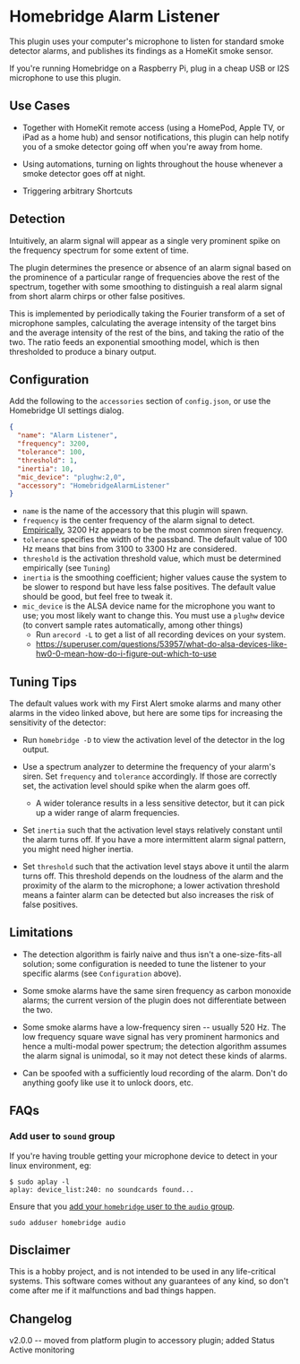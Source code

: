 # Homebridge Alarm Listener

This plugin uses your computer's microphone to listen for standard smoke detector
alarms, and publishes its findings as a HomeKit smoke sensor.

If you're running Homebridge on a Raspberry Pi, plug in a cheap USB or I2S microphone to use this plugin.

## Use Cases

- Together with HomeKit remote access (using a 
HomePod, Apple TV, or iPad as a home hub) and sensor notifications, this plugin can help notify you of a smoke detector going off when you're away from home.

- Using automations, turning on lights throughout the house whenever a smoke detector goes off at night.
  
- Triggering arbitrary Shortcuts 

## Detection

Intuitively, an alarm signal will appear as a single very prominent spike on the frequency spectrum for some extent of time.

The plugin determines the presence or absence of an alarm signal based on the prominence of a particular range of frequencies above the rest of the spectrum, together with some smoothing to distinguish a real alarm signal from short alarm chirps or other false positives.

This is implemented by periodically taking the Fourier transform of a set of microphone samples, calculating the average intensity of the target bins and the average intensity of the rest of the bins, and taking the ratio of the two. The ratio feeds an exponential smoothing model, which is then thresholded to produce a binary output.


## Configuration

Add the following to the `accessories` section of `config.json`, or use the Homebridge UI settings dialog.

```json
{
  "name": "Alarm Listener",
  "frequency": 3200,
  "tolerance": 100,
  "threshold": 1,
  "inertia": 10,
  "mic_device": "plughw:2,0",
  "accessory": "HomebridgeAlarmListener"
}
```
- `name` is the name of the accessory that this plugin will spawn.
- `frequency` is the center frequency of the alarm signal to detect. [Empirically](https://www.youtube.com/watch?v=bdVE3dvvBT0), 3200 Hz appears to be the most common siren frequency. 
- `tolerance` specifies the width of the passband. The default value of 100 Hz means that bins from 3100 to 3300 Hz are considered.
- `threshold` is the activation threshold value, which must be determined empirically (see `Tuning`)
- `inertia` is the smoothing coefficient; higher values cause the system to be slower to respond but have less false positives. The default value should be good, but feel free to tweak it.
- `mic_device` is the ALSA device name for the microphone you want to use; you most likely want to change this. You must use a `plughw`  device (to convert sample rates automatically, among other things)
  - Run `arecord -L` to get a list of all recording devices on your system.
  - https://superuser.com/questions/53957/what-do-alsa-devices-like-hw0-0-mean-how-do-i-figure-out-which-to-use
  
## Tuning Tips

The default values work with my First Alert smoke alarms and many other alarms in the video linked above, but here are some tips for increasing the sensitivity of the detector:

- Run `homebridge -D` to view the activation level of the detector in the log output. 

- Use a spectrum analyzer to determine the frequency of your alarm's siren. Set `frequency` and `tolerance` accordingly. If those are correctly set, the activation level should spike when the alarm goes off.
  - A wider tolerance results in a less sensitive detector, but it can pick up a wider range of alarm frequencies. 
  
- Set `inertia` such that the activation level stays relatively constant until the alarm turns off. If you have a more intermittent alarm signal pattern, you might need higher inertia. 

- Set `threshold` such that the activation level stays above it until the alarm turns off. This threshold depends on the loudness of the alarm and the proximity of the alarm to the microphone; a lower activation threshold means a fainter alarm can be detected but also increases the risk of false positives.

## Limitations

- The detection algorithm is fairly naive and thus isn't a one-size-fits-all solution; some configuration is needed to tune the listener to your specific alarms (see `Configuration` above).

- Some smoke alarms have the same siren frequency as carbon monoxide alarms; the current version of the plugin does not differentiate between the two.

- Some smoke alarms have a low-frequency siren -- usually 520 Hz. The low frequency square wave signal has very prominent harmonics and hence a multi-modal power spectrum; the detection algorithm assumes the alarm signal is unimodal, so it may not detect these kinds of alarms.

- Can be spoofed with a sufficiently loud recording of the alarm. Don't do anything goofy like use it to unlock doors, etc.

## FAQs

### Add user to `sound` group

If you're having trouble getting your microphone device to detect in your linux environment, eg:

```shell
$ sudo aplay -l  
aplay: device_list:240: no soundcards found...
```

Ensure that you [add your `homebridge` user to the `audio` group](https://askubuntu.com/questions/57810/how-to-fix-no-soundcards-found).

```shell
sudo adduser homebridge audio
```


## Disclaimer

This is a hobby project, and is not intended to be used in any life-critical systems. This software comes without any guarantees of any kind, so don't come after me if it malfunctions and bad things happen. 


## Changelog

v2.0.0 -- moved from platform plugin to accessory plugin; added Status Active monitoring
